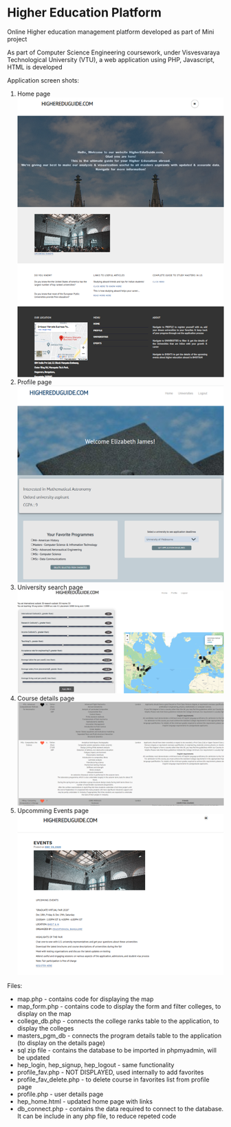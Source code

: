 # Higher Education Platform
Online Higher education management platform developed as part of Mini project

As part of Computer Science Engineering coursework, under Visvesvaraya Technological University (VTU), a web application using PHP, Javascript, HTML is developed

Application screen shots:
1. Home page
![Home page](mini_proj/home.PNG)
2. Profile page
![profile page](mini_proj/profile.PNG)
3. University search page
![university page](mini_proj/map3.PNG)
4. Course details page
![course page](mini_proj/details_selectfav.PNG)
5. Upcomming Events page
![events page](mini_proj/events_crop.png)


Files: 
* map.php - contains code for displaying the map
* map_form.php - contains code to display the form and filter colleges, to display on the map
* college_db.php - connects the college ranks table to the application, to display the colleges
* masters_pgm_db - connects the program details table to the application (to display on the details page)
* sql zip file - contains the database to be imported in phpmyadmin, will be updated
* hep_login, hep_signup, hep_logout - same functionality
* profile_fav.php - NOT DISPLAYED, used internally to add favorites
* profile_fav_delete.php - to delete course in favorites list from profile page
* profile.php - user details page
* hep_home.html - updated home page with links
* db_connect.php - contains the data required to connect to the database. It can be include in any php file, to reduce repeted code

